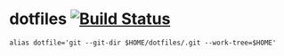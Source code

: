 
# dotfiles [![Build Status](https://travis-ci.org/Gnnng/dotfiles.svg?branch=master)](https://travis-ci.org/Gnnng/dotfiles)


```
alias dotfile='git --git-dir $HOME/dotfiles/.git --work-tree=$HOME'

```
